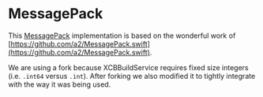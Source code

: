 # MessagePack

This [MessagePack](https://msgpack.org) implementation is based on the wonderful work of [https://github.com/a2/MessagePack.swift](https://github.com/a2/MessagePack.swift).

We are using a fork because XCBBuildService requires fixed size integers (i.e. `.int64` versus `.int`). After forking we also modified it to tightly integrate with the way it was being used.
